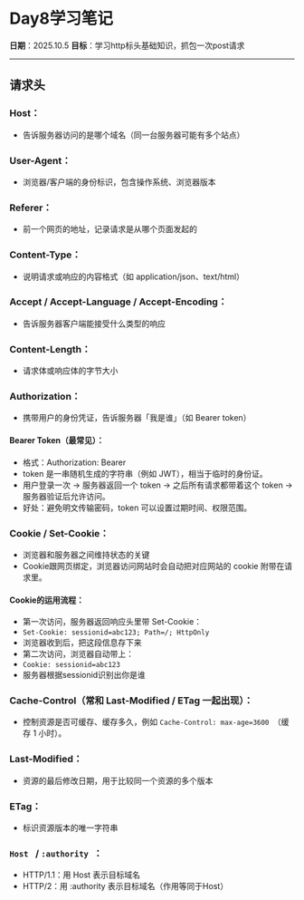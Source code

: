 # Day8学习笔记

**日期**：2025.10.5
**目标**：学习http标头基础知识，抓包一次post请求

---

## 请求头

### Host：
- 告诉服务器访问的是哪个域名（同一台服务器可能有多个站点）

### User-Agent：
- 浏览器/客户端的身份标识，包含操作系统、浏览器版本

### Referer：
- 前一个网页的地址，记录请求是从哪个页面发起的

### Content-Type：
- 说明请求或响应的内容格式（如 application/json、text/html）

### Accept / Accept-Language / Accept-Encoding：
- 告诉服务器客户端能接受什么类型的响应

### Content-Length：
- 请求体或响应体的字节大小

### Authorization：
- 携带用户的身份凭证，告诉服务器「我是谁」（如 Bearer token）

#### Bearer Token（最常见）：
- 格式：Authorization: Bearer <token>
- token 是一串随机生成的字符串（例如 JWT），相当于临时的身份证。
- 用户登录一次 → 服务器返回一个 token → 之后所有请求都带着这个 token → 服务器验证后允许访问。
- 好处：避免明文传输密码，token 可以设置过期时间、权限范围。

### Cookie / Set-Cookie：
- 浏览器和服务器之间维持状态的关键
- Cookie跟网页绑定，浏览器访问网站时会自动把对应网站的 cookie 附带在请求里。

#### Cookie的运用流程：
- 第一次访问，服务器返回响应头里带 Set-Cookie：
- `Set-Cookie: sessionid=abc123; Path=/; HttpOnly `
- 浏览器收到后，把这段信息存下来
- 第二次访问，浏览器自动带上：
- `Cookie: sessionid=abc123 `
- 服务器根据sessionid识别出你是谁

### Cache-Control（常和 Last-Modified / ETag 一起出现）：
- 控制资源是否可缓存、缓存多久，例如 `Cache-Control: max-age=3600 `（缓存 1 小时）。

### Last-Modified：
- 资源的最后修改日期，用于比较同一个资源的多个版本

### ETag：
- 标识资源版本的唯一字符串

### `Host ` / `:authority `：
- HTTP/1.1：用 Host 表示目标域名
- HTTP/2：用 :authority 表示目标域名（作用等同于Host）